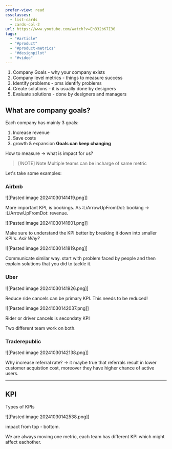 ```yaml
---
prefer-view: read
cssclasses:
  - list-cards
  - cards-col-2
url: https://www.youtube.com/watch?v=Eh332bK7I30
tags:
  - "#article"
  - "#product"
  - "#product-metrics"
  - "#designpilot"
  - "#video"
---
```


1. Company Goals - why your company exists
2. Company level metrics - things to measure success
3. Identify problems - pms identify problems
4. Create solutions - it is usually done by designers
5. Evaluate solutions - done by designers and managers


## What are company goals?
Each company has mainly 3 goals:
1. Increase revenue
2. Save costs
3. growth & expansion
__Goals can keep changing__ 

How to measure -> what is impact for us?


> [!NOTE] Note
> Multiple teams can be incharge of same metric

Let's take some examples:

### Airbnb

![[Pasted image 20241030141419.png]]

 More important KPI, is bookings. As :LiArrowUpFromDot: booking -> :LiArrowUpFromDot: revenue.

![[Pasted image 20241030141601.png]]

Make sure to understand the KPI better by breaking it down into smaller KPI's.
_Ask Why?_

![[Pasted image 20241030141819.png]]

Communicate similar way. start with problem faced by people and then explain solutions that you did to tackle it.

### Uber

![[Pasted image 20241030141926.png]]

Reduce ride cancels can be primary KPI. This needs to be reduced!

![[Pasted image 20241030142037.png]]

Rider or driver cancels is secondaty KPI

Two different team work on both.


### Traderepublic

![[Pasted image 20241030142138.png]]

Why increase referral rate?
-> it maybe true that referrals result in lower customer acquistion cost, moreover they have higher chance of active users.

---
## KPI

Types of KPIs

![[Pasted image 20241030142538.png]]

impact from top - bottom.

We are always moving one metric, each team has different KPI which might affect eachother.

